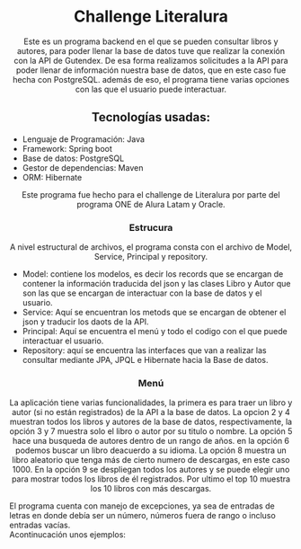 <h1 style="text-align: center;"> Challenge Literalura</h1>
<p style="text-align: center;">Este es un programa backend en el que se pueden consultar libros y autores, para poder llenar la base de datos tuve que realizar  
la conexión con la API de Gutendex. De esa forma realizamos solicitudes a la API para poder llenar de información nuestra base  
de datos, que en este caso fue hecha con PostgreSQL. además de eso, el programa tiene varias opciones con las que el usuario  
puede interactuar. </p>    
<h2 style="text-align: center;">Tecnologías usadas:</h2>  
<p style="text-align: center;">
  <ul>
    <li>Lenguaje de Programación: Java</li>
    <li>Framework: Spring boot</li>
    <li>Base de datos: PostgreSQL</li>
    <li>Gestor de dependencias: Maven</li>
    <li>ORM: Hibernate</li>
  </ul>
</p>  

<p style="text-align: center;">Este programa fue hecho para el challenge de Literalura por parte del programa ONE de Alura Latam y Oracle.</p>  

<h3 style="text-align: center;">Estrucura</h3>
<p style="text-align: center;">A nivel estructural de archivos, el programa consta con el archivo de Model, Service, Principal y repository.  
<ul>
  <li>Model: contiene los modelos, es decir los records que se encargan de contener la información traducida del json y las clases Libro y Autor  
  que son las que se encargan de interactuar con la base de datos y el usuario.</li>
  <li>Service: Aquí se encuentran los metods que se encargan de obtener el json y traducir los daots de la API.</li>
  <li>Principal: Aquí se encuentra el menú y todo el codigo con el que puede interactuar el usuario.</li>
  <li>Repository: aquí se encuentra las interfaces que van a realizar las consultar mediante JPA, JPQL e Hibernate hacia la Base de datos.</li>
</ul>
</p>
    
<h3 style="text-align: center;">Menú</h3>  
<p style="text-align: center;">La aplicación tiene varias funcionalidades, la primera es para traer un libro y autor (si no están registrados) de la API a la base de datos.  
La opcion 2 y 4 muestran todos los libros y autores de la base de datos, respectivamente, la opción 3 y 7 muestra solo el libro o autor por su titulo o nombre.  
La opción 5 hace una busqueda de autores dentro de un rango de años. en la opción 6 podemos buscar un libro deacuerdo a su idioma.  
La opción 8 muestra un libro aleatorio que tenga más de cierto numero de descargas, en este caso 1000.  
En la opción 9 se despliegan todos los autores y se puede elegir uno para mostrar todos los libros de él registrados.  
Por ultimo el top 10 muestra los 10 libros con más descargas.  
  
El programa cuenta con manejo de excepciones, ya sea de entradas de letras en donde debía ser un número, números fuera de rango o incluso entradas vacías.  
Acontinucación unos ejemplos:  </p>




